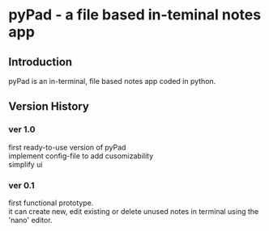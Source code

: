 # pyPad - a file based in-teminal notes app

## Introduction

pyPad is an in-terminal, file based notes app coded in python.

## Version History

### ver 1.0
first ready-to-use version of pyPad  
implement config-file to add cusomizability  
simplify ui  

### ver 0.1
first functional prototype.  
it can create new, edit existing or delete unused notes in terminal using the 'nano' editor.

